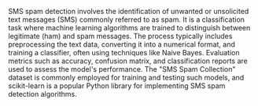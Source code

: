 SMS spam detection involves the identification of unwanted or unsolicited text messages (SMS) commonly referred to as spam. It is a classification task where machine learning algorithms are trained to distinguish between legitimate (ham) and spam messages. The process typically includes preprocessing the text data, converting it into a numerical format, and training a classifier, often using techniques like Naive Bayes. Evaluation metrics such as accuracy, confusion matrix, and classification reports are used to assess the model's performance. The "SMS Spam Collection" dataset is commonly employed for training and testing such models, and scikit-learn is a popular Python library for implementing SMS spam detection algorithms.
